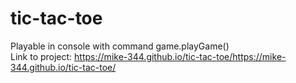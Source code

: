 # tic-tac-toe

Playable in console with command game.playGame() <br />
Link to project:
https://mike-344.github.io/tic-tac-toe/https://mike-344.github.io/tic-tac-toe/